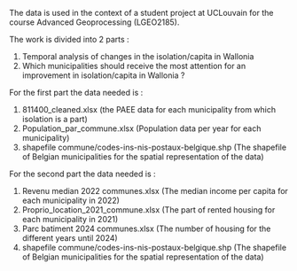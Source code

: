 The data is used in the context of a student project at UCLouvain for the course Advanced Geoprocessing (LGEO2185).

The work is divided into 2 parts : 
  1. Temporal analysis of changes in the isolation/capita in Wallonia
  2. Which municipalities should receive the most attention for an improvement in isolation/capita in Wallonia ?

For the first part the data needed is : 
  1. 811400_cleaned.xlsx (the PAEE data for each municipality from which isolation is a part)
  2. Population_par_commune.xlsx (Population data per year for each municipality)
  3. shapefile commune/codes-ins-nis-postaux-belgique.shp (The shapefile of Belgian municipalities for the spatial representation of the data)

For the second part the data needed is :
  1. Revenu median 2022 communes.xlsx (The median income per capita for each municipality in 2022)
  2. Proprio_location_2021_commune.xlsx (The part of rented housing for each municipality in 2021)
  3. Parc batiment 2024 communes.xlsx (The number of housing for the different years until 2024)
  4. shapefile commune/codes-ins-nis-postaux-belgique.shp (The shapefile of Belgian municipalities for the spatial representation of the data)
  
